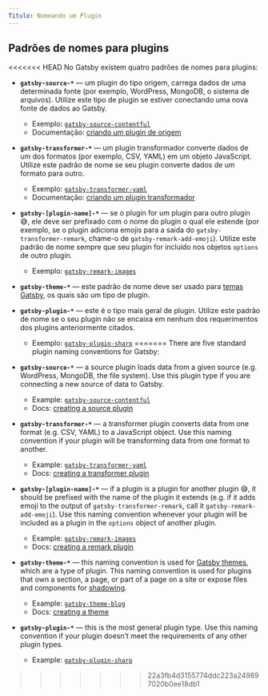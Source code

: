 ```yaml
---
Titulo: Nomeando um Plugin
---
```


## Padrões de nomes para plugins

<<<<<<< HEAD
No Gatsby existem quatro padrões de nomes para plugins:

- **`gatsby-source-*`** — um plugin do tipo origem, carrega dados de uma determinada fonte (por exemplo, WordPress, MongoDB, o sistema de arquivos). Utilize este tipo de plugin se estiver conectando uma nova fonte de dados ao Gatsby.
  - Exemplo: [`gatsby-source-contentful`](https://github.com/gatsbyjs/gatsby/tree/master/packages/gatsby-source-contentful)
  - Documentação: [criando um plugin de origem](/docs/creating-a-source-plugin/)
- **`gatsby-transformer-*`** — um plugin transformador converte dados de um dos formatos (por exemplo, CSV, YAML) em um objeto JavaScript. Utilize este padrão de nome se seu plugin converte dados de um formato para outro.
  - Exemplo: [`gatsby-transformer-yaml`](https://github.com/gatsbyjs/gatsby/tree/master/packages/gatsby-transformer-yaml)
  - Documentação: [criando um plugin transformador](/docs/creating-a-transformer-plugin/)
- **`gatsby-[plugin-name]-*`** — se o plugin for um plugin para outro plugin 😅, ele deve ser prefixado com o nome do plugin o qual ele estende (por exemplo, se o plugin adiciona emojis para a saida do `gatsby-transformer-remark`, chame-o de `gatsby-remark-add-emoji`).   Utilize este padrão de nome sempre que seu plugin for incluído nos objetos `options` de outro plugin.
  - Exemplo: [`gatsby-remark-images`](https://github.com/gatsbyjs/gatsby/tree/master/packages/gatsby-remark-images)
- **`gatsby-theme-*`** — este padrão de nome deve ser usado para [temas Gatsby](/docs/themes/), os quais são um tipo de plugin.
- **`gatsby-plugin-*`** — este é o tipo mais geral de plugin. Utilize este padrão de nome se o seu plugin não se encaixa em nenhum dos requerimentos dos plugins anteriormente citados.
  - Exemplo: [`gatsby-plugin-sharp`](https://github.com/gatsbyjs/gatsby/tree/master/packages/gatsby-plugin-sharp)
=======
There are five standard plugin naming conventions for Gatsby:

- **`gatsby-source-*`** — a source plugin loads data from a given source (e.g. WordPress, MongoDB, the file system). Use this plugin type if you are connecting a new source of data to Gatsby.
  - Example: [`gatsby-source-contentful`](https://github.com/gatsbyjs/gatsby/tree/master/packages/gatsby-source-contentful)
  - Docs: [creating a source plugin](/docs/creating-a-source-plugin/)
- **`gatsby-transformer-*`** — a transformer plugin converts data from one format (e.g. CSV, YAML) to a JavaScript object. Use this naming convention if your plugin will be transforming data from one format to another.
  - Example: [`gatsby-transformer-yaml`](https://github.com/gatsbyjs/gatsby/tree/master/packages/gatsby-transformer-yaml)
  - Docs: [creating a transformer plugin](/docs/creating-a-transformer-plugin/)
- **`gatsby-[plugin-name]-*`** — if a plugin is a plugin for another plugin 😅, it should be prefixed with the name of the plugin it extends (e.g. if it adds emoji to the output of `gatsby-transformer-remark`, call it `gatsby-remark-add-emoji`). Use this naming convention whenever your plugin will be included as a plugin in the `options` object of another plugin.
  - Example: [`gatsby-remark-images`](https://github.com/gatsbyjs/gatsby/tree/master/packages/gatsby-remark-images)
  - Docs: [creating a remark plugin](/docs/remark-plugin-tutorial/)
- **`gatsby-theme-*`** — this naming convention is used for [Gatsby themes](/docs/themes/), which are a type of plugin. This naming convention is used for plugins that own a section, a page, or part of a page on a site or expose files and components for [shadowing](/docs/themes/shadowing/).
  - Example: [`gatsby-theme-blog`](https://github.com/gatsbyjs/gatsby/tree/master/packages/gatsby-theme-blog)
  - Docs: [creating a theme](/tutorial/building-a-theme/)
- **`gatsby-plugin-*`** — this is the most general plugin type. Use this naming convention if your plugin doesn’t meet the requirements of any other plugin types.
  - Example: [`gatsby-plugin-sharp`](https://github.com/gatsbyjs/gatsby/tree/master/packages/gatsby-plugin-sharp)
>>>>>>> 22a3fb4d3155774ddc223a249897020b0ee18db1
